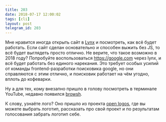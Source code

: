 ```yaml
---
title: 203
date: 2018-07-17 12:00:02
tags: [cli]
layout: post
telegram_id: 203
---
```


Мне нравится иногда открыть сайт в [Lynx](https://bit.ly/2be5qDq) и посмотреть, как всё будет работать. Если сайт сделан основательно и способен выжить без JS, то всё будет выглядеть просто отлично. Не верите, что такое возможно в 2018 году?  Попробуйте воспользоваться <https://google.com> через lynx, и всё будет работать без единого нарекания. Это требует особых усилий от команды frontend-разработки поисковика google, но они справляются с этим отлично, и поисковик работает на чём угодно, вплоть до кофеварки.

Ну а для тех, кому внезапно пришло в голову посмотреть в терминале YouTube, недавно появился [browsh](https://github.com/browsh-org/browsh).

К слову, узнаёте лого? Оно пришло из проекта [open logos](http://openlogos.org/), где вы можете выбрать логотип, рассказать про свой проект и по результатам голосования забрать логотип себе.

